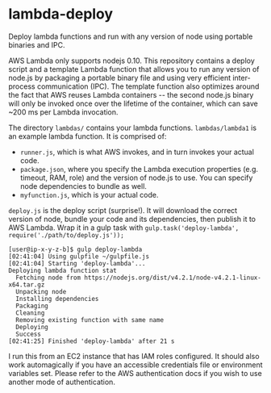 # lambda-deploy
Deploy lambda functions and run with any version of node using portable binaries and IPC.

AWS Lambda only supports nodejs 0.10. This repository contains a deploy script and a template
Lambda function that allows you to run any version of node.js by packaging a portable binary
file and using very efficient inter-process communication (IPC). The template function also
optimizes around the fact that AWS reuses Lambda containers -- the second node.js binary will
only be invoked once over the lifetime of the container, which can save ~200 ms per Lambda invocation.

The directory `lambdas/` contains your lambda functions. `lambdas/lambda1` is an example lambda function. It is comprised of:

* `runner.js`, which is what AWS invokes, and in turn invokes your actual code.
* `package.json`, where you specify the Lambda execution properties (e.g. timeout, RAM, role) and the version of node.js to use. You can specify node dependencies to bundle as well.
* `myfunction.js`, which is your actual code.

`deploy.js` is the deploy script (surprise!). It will download the correct version of node, bundle your code and its dependencies, then publish it to AWS Lambda. Wrap it in a gulp task with `gulp.task('deploy-lambda', require('./path/to/deploy.js'));`

```
[user@ip-x-y-z-b]$ gulp deploy-lambda
[02:41:04] Using gulpfile ~/gulpfile.js
[02:41:04] Starting 'deploy-lambda'...
Deploying lambda function stat
  Fetching node from https://nodejs.org/dist/v4.2.1/node-v4.2.1-linux-x64.tar.gz
  Unpacking node
  Installing dependencies
  Packaging
  Cleaning
  Removing existing function with same name
  Deploying
  Success
[02:41:25] Finished 'deploy-lambda' after 21 s
```

I run this from an EC2 instance that has IAM roles configured. It should also work automagically if you have an accessible credentials file or environment variables set. Please refer to the AWS authentication docs if you wish to use another mode of authentication.
